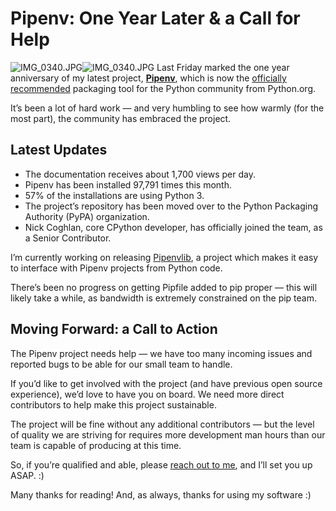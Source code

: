 # Pipenv: One Year Later & a Call for Help

 ![IMG_0340.JPG](http://images.squarespace-cdn.com/content/v1/665498111876725f7613f1e6/1719666519911-3D1JAT0I745BLJOOV2D3/dc4d1-b0c31-img_0340.jpg)![IMG_0340.JPG]()   Last Friday marked the one year anniversary of my latest project, [**Pipenv**](https://docs.pipenv.org/), which is now the [officially recommended](https://packaging.python.org/tutorials/managing-dependencies/) packaging tool for the Python community from Python.org.


 It’s been a lot of hard work — and very humbling to see how warmly (for the most part), the community has embraced the project.

 ## Latest Updates

* The documentation receives about 1,700 views per day.
* Pipenv has been installed 97,791 times this month.
* 57% of the installations are using Python 3\.
* The project’s repository has been moved over to the Python Packaging Authority (PyPA) organization.
* Nick Coghlan, core CPython developer, has officially joined the team, as a Senior Contributor.

 I’m currently working on releasing [Pipenvlib](https://github.com/kennethreitz/pipenvlib), a project which makes it easy to interface with Pipenv projects from Python code.

 There’s been no progress on getting Pipfile added to pip proper — this will likely take a while, as bandwidth is extremely constrained on the pip team.

 ## Moving Forward: a Call to Action

 The Pipenv project needs help — we have too many incoming issues and reported bugs to be able for our small team to handle.

 If you’d like to get involved with the project (and have previous open source experience), we’d love to have you on board. We need more direct contributors to help make this project sustainable.

 The project will be fine without any additional contributors — but the level of quality we are striving for requires more development man hours than our team is capable of producing at this time.

 So, if you’re qualified and able, please [reach out to me](http://mailto:e@kennethreitz.org), and I’ll set you up ASAP. :)

 Many thanks for reading! And, as always, thanks for using my software :)
